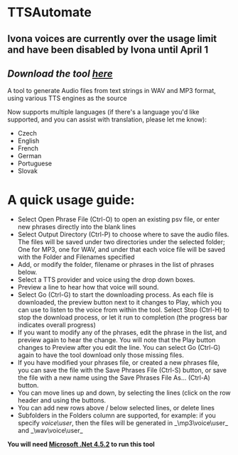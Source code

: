 # TTSAutomate

## Ivona voices are currently over the usage limit and have been disabled by Ivona until April 1 ##
## _Download the tool [here](https://github.com/CaffeineAU/TTSAutomate/releases/latest)_

A tool to generate Audio files from text strings in WAV and MP3 format, using various TTS engines as the source

Now supports multiple languages (if there's a language you'd like supported, and you can assist with translation, please let me know):

* Czech
* English
* French
* German
* Portuguese
* Slovak

# A quick usage guide:

* Select Open Phrase File (Ctrl-O) to open an existing psv file, or enter new phrases directly into the blank lines
* Select Output Directory (Ctrl-P) to choose where to save the audio files. The files will be saved under two directories under the selected folder; One for MP3, one for WAV, and under that each voice file will be saved with the Folder and Filenames specified
* Add, or modify the folder, filename or phrases in the list of phrases below.
* Select a TTS provider and voice using the drop down boxes.
* Preview a line to hear how that voice will sound.
* Select Go (Ctrl-G) to start the downloading process. As each file is downloaded, the preview button next to it changes to Play, which you can use to listen to the voice from within the tool. Select Stop (Ctrl-H) to stop the download process, or let it run to completion (the progress bar indicates overall progress)
* If you want to modify any of the phrases, edit the phrase in the list, and preview again to hear the change. You will note that the Play button changes to Preview after you edit the line. You can select Go (Ctrl-G) again to have the tool download only those missing files.
* If you have modified your phrases file, or created a new phrases file, you can save the file with the Save Phrases File (Ctrl-S) button, or save the file with a new name using the Save Phrases File As... (Ctrl-A) button.
* You can move lines up and down, by selecting the lines (click on the row header and using the buttons.
* You can add new rows above / below selected lines, or delete lines
* Subfolders in the Folders column are supported, for example: if you specify _voice\user_, then the files will be generated in _<output directory>\mp3\voice\user\_ and _<output directory>\wav\voice\user\_


**You will need [Microsoft .Net 4.5.2](https://www.microsoft.com/en-au/download/details.aspx?id=42643) to run this tool**
